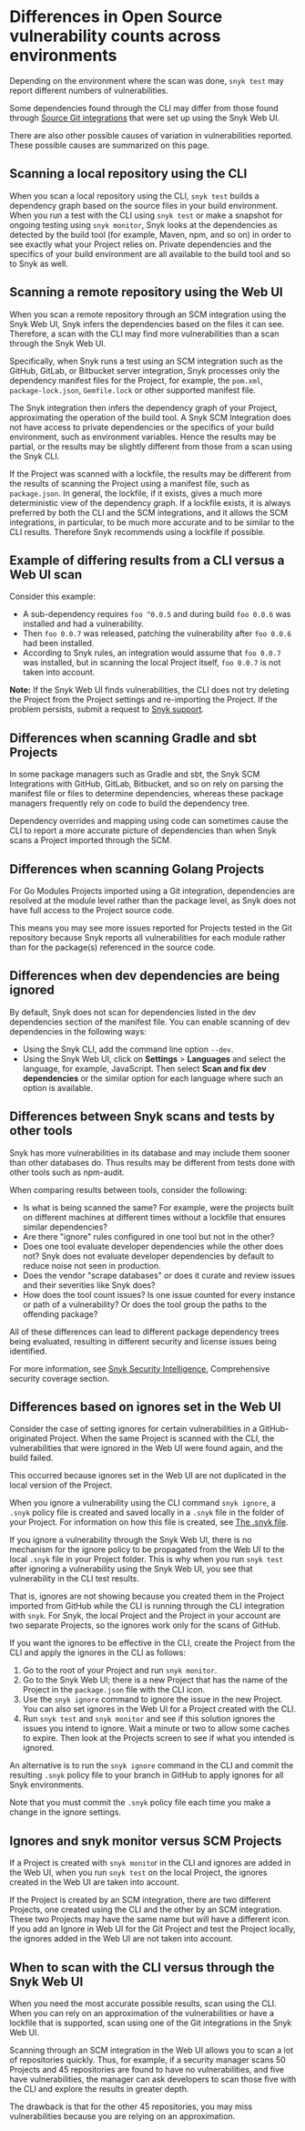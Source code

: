 # Differences in Open Source vulnerability counts across environments

Depending on the environment where the scan was done, `snyk test` may report different numbers of vulnerabilities.

Some dependencies found through the CLI may differ from those found through [Source Git integrations](../../../scm-ide-and-ci-cd-workflow-and-integrations/snyk-scm-integrations/) that were set up using the Snyk Web UI.

There are also other possible causes of variation in vulnerabilities reported. These possible causes are summarized on this page.

## Scanning a local repository using the CLI

When you scan a local repository using the CLI, `snyk test` builds a dependency graph based on the source files in your build environment. When you run a test with the CLI using `snyk test` or make a snapshot for ongoing testing using `snyk monitor`, Snyk looks at the dependencies as detected by the build tool (for example, Maven, npm, and so on) in order to see exactly what your Project relies on. Private dependencies and the specifics of your build environment are all available to the build tool and so to Snyk as well.

## Scanning a remote repository using the Web UI

When you scan a remote repository through an SCM integration using the Snyk Web UI, Snyk infers the dependencies based on the files it can see. Therefore, a scan with the CLI may find more vulnerabilities than a scan through the Snyk Web UI.

Specifically, when Snyk runs a test using an SCM integration such as the GitHub, GitLab, or Bitbucket server integration, Snyk processes only the dependency manifest files for the Project, for example, the `pom.xml`, `package-lock.json`, `Gemfile.lock` or other supported manifest file.

The Snyk integration then infers the dependency graph of your Project, approximating the operation of the build tool. A Snyk SCM Integration does not have access to private dependencies or the specifics of your build environment, such as environment variables. Hence the results may be partial, or the results may be slightly different from those from a scan using the Snyk CLI.

If the Project was scanned with a lockfile, the results may be different from the results of scanning the Project using a manifest file, such as `package.json`. In general, the lockfile, if it exists, gives a much more deterministic view of the dependency graph. If a lockfile exists, it is always preferred by both the CLI and the SCM integrations, and it allows the SCM integrations, in particular, to be much more accurate and to be similar to the CLI results. Therefore Snyk recommends using a lockfile if possible.

## Example of differing results from a CLI versus a Web UI scan

Consider this example:

* A sub-dependency requires `foo ^0.0.5` and during build `foo 0.0.6` was installed and had a vulnerability.
* Then `foo 0.0.7` was released, patching the vulnerability after `foo 0.0.6` had been installed.
* According to Snyk rules, an integration would assume that `foo 0.0.7` was installed, but in scanning the local Project itself, `foo 0.0.7` is not taken into account.

**Note:** If the Snyk Web UI finds vulnerabilities, the CLI does not try deleting the Project from the Project settings and re-importing the Project. If the problem persists, submit a request to [Snyk support](https://support.snyk.io/hc/en-us/requests/new).

## Differences when scanning Gradle and sbt Projects

In some package managers such as Gradle and sbt, the Snyk SCM Integrations with GitHub, GitLab, Bitbucket, and so on rely on parsing the manifest file or files to determine dependencies, whereas these package managers frequently rely on code to build the dependency tree.

Dependency overrides and mapping using code can sometimes cause the CLI to report a more accurate picture of dependencies than when Snyk scans a Project imported through the SCM.

## Differences when scanning Golang Projects

For Go Modules Projects imported using a Git integration, dependencies are resolved at the module level rather than the package level, as Snyk does not have full access to the Project source code.

This means you may see more issues reported for Projects tested in the Git repository because Snyk reports all vulnerabilities for each module rather than for the package(s) referenced in the source code.

## Differences when dev dependencies are being ignored

By default, Snyk does not scan for dependencies listed in the dev dependencies section of the manifest file. You can enable scanning of dev dependencies in the following ways:

* Using the Snyk CLI, add the command line option `--dev`.
* Using the Snyk Web UI, click on **Settings** > **Languages** and select the language, for example, JavaScript. Then select **Scan and fix dev dependencies** or the similar option for each language where such an option is available.

## Differences between Snyk scans and tests by other tools

Snyk has more vulnerabilities in its database and may include them sooner than other databases do. Thus results may be different from tests done with other tools such as npm-audit.

When comparing results between tools, consider the following:

* Is what is being scanned the same? For example, were the projects built on different machines at different times without a lockfile that ensures similar dependencies?
* Are there "ignore" rules configured in one tool but not in the other?
* Does one tool evaluate developer dependencies while the other does not? Snyk does not evaluate developer dependencies by default to reduce noise not seen in production.
* Does the vendor "scrape databases" _or_ does it curate and review issues and their severities like Snyk does?
* How does the tool count issues? Is one issue counted for every instance or path of a vulnerability? Or does the tool group the paths to the offending package?

All of these differences can lead to different package dependency trees being evaluated, resulting in different security and license issues being identified.

For more information, see [Snyk Security Intelligence](https://snyk.io/snyk-intelligence-security/), Comprehensive security coverage section.

## Differences based on ignores set in the Web UI

Consider the case of setting ignores for certain vulnerabilities in a GitHub-originated Project. When the same Project is scanned with the CLI, the vulnerabilities that were ignored in the Web UI were found again, and the build failed.

This occurred because ignores set in the Web UI are not duplicated in the local version of the Project.

When you ignore a vulnerability using the CLI command `snyk ignore`, a `.snyk` policy file is created and saved locally in a `.snyk` file in the folder of your Project. For information on how this file is created, see [The .snyk file](../../../manage-risk/policies/the-.snyk-file.md).

If you ignore a vulnerability through the Snyk Web UI, there is no mechanism for the ignore policy to be propagated from the Web UI to the local `.snyk` file in your Project folder. This is why when you run `snyk test` after ignoring a vulnerability using the Snyk Web UI, you see that vulnerability in the CLI test results.

That is, ignores are not showing because you created them in the Project imported from GitHub while the CLI is running through the CLI integration with `snyk`. For Snyk, the local Project and the Project in your account are two separate Projects, so the ignores work only for the scans of GitHub.

If you want the ignores to be effective in the CLI, create the Project from the CLI and apply the ignores in the CLI as follows:

1. Go to the root of your Project and run `snyk monitor`.
2. Go to the Snyk Web UI; there is a new Project that has the name of the Project in the `package.json` file with the CLI icon.
3. Use the `snyk ignore` command to ignore the issue in the new Project. You can also set ignores in the Web UI for a Project created with the CLI.
4. Run `snyk test` and `snyk monitor` and see if this solution ignores the issues you intend to ignore. Wait a minute or two to allow some caches to expire. Then look at the Projects screen to see if what you intended is ignored.

An alternative is to run the `snyk ignore` command in the CLI and commit the resulting `.snyk` policy file to your branch in GitHub to apply ignores for all Snyk environments.

Note that you must commit the `.snyk` policy file each time you make a change in the ignore settings.

## Ignores and snyk monitor versus SCM Projects

If a Project is created with `snyk monito`r in the CLI and ignores are added in the Web UI, when you run `snyk test` on the local Project, the ignores created in the Web UI are taken into account.

If the Project is created by an SCM integration, there are two different Projects, one created using the CLI and the other by an SCM integration. These two Projects may have the same name but will have a different icon. If you add an Ignore in Web UI for the Git Project and test the Project locally, the ignores added in the Web UI are not taken into account.

## When to scan with the CLI versus through the Snyk Web UI

When you need the most accurate possible results, scan using the CLI. When you can rely on an approximation of the vulnerabilities or have a lockfile that is supported, scan using one of the Git integrations in the Snyk Web UI.

Scanning through an SCM integration in the Web UI allows you to scan a lot of repositories quickly. Thus, for example, if a security manager scans 50 Projects and 45 repositories are found to have no vulnerabilities, and five have vulnerabilities, the manager can ask developers to scan those five with the CLI and explore the results in greater depth.

The drawback is that for the other 45 repositories, you may miss vulnerabilities because you are relying on an approximation.
